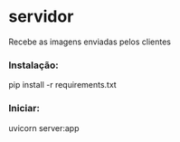 # servidor

Recebe as imagens enviadas pelos clientes

### Instalação:
pip install -r requirements.txt

### Iniciar:
uvicorn server:app


